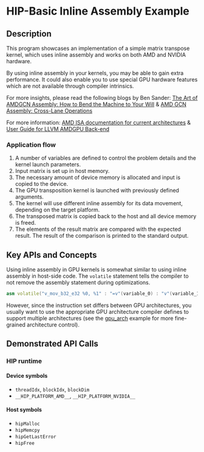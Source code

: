 # HIP-Basic Inline Assembly Example

## Description

This program showcases an implementation of a simple matrix transpose kernel, which uses inline assembly and works on both AMD and NVIDIA hardware.

By using inline assembly in your kernels, you may be able to gain extra performance.
It could also enable you to use special GPU hardware features which are not available through compiler intrinsics.

For more insights, please read the following blogs by Ben Sander:
[The Art of AMDGCN Assembly: How to Bend the Machine to Your Will](https://gpuopen.com/learn/amdgcn-assembly/) &
[AMD GCN Assembly: Cross-Lane Operations](https://gpuopen.com/learn/amd-gcn-assembly-cross-lane-operations/)

For more information:
[AMD ISA documentation for current architectures](https://gpuopen.com/amd-isa-documentation/) &
[User Guide for LLVM AMDGPU Back-end](https://llvm.org/docs/AMDGPUUsage.html)

### Application flow

1. A number of variables are defined to control the problem details and the kernel launch parameters.
2. Input matrix is set up in host memory.
3. The necessary amount of device memory is allocated and input is copied to the device.
4. The GPU transposition kernel is launched with previously defined arguments.
5. The kernel will use different inline assembly for its data movement, depending on the target platform.
6. The transposed matrix is copied back to the host and all device memory is freed.
7. The elements of the result matrix are compared with the expected result. The result of the comparison is printed to the standard output.

## Key APIs and Concepts

Using inline assembly in GPU kernels is somewhat similar to using inline assembly in host-side code. The `volatile` statement tells the compiler to not remove the assembly statement during optimizations.

```c++
asm volatile("v_mov_b32_e32 %0, %1" : "=v"(variable_0) : "v"(variable_1))
```

However, since the instruction set differs between GPU architectures, you usually want to use the appropriate GPU architecture compiler defines to support multiple architectures (see the [gpu_arch](/HIP-Basic/gpu_arch/main.hip) example for more fine-grained architecture control).

## Demonstrated API Calls

### HIP runtime

#### Device symbols

- `threadIdx`, `blockIdx`, `blockDim`
- `__HIP_PLATFORM_AMD__`, `__HIP_PLATFORM_NVIDIA__`

#### Host symbols

- `hipMalloc`
- `hipMemcpy`
- `hipGetLastError`
- `hipFree`
